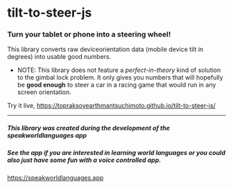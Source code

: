 # tilt-to-steer-js
### Turn your tablet or phone into a steering wheel!
This library converts raw deviceorientation data (mobile device tilt in degrees) into usable good numbers.

- NOTE: This library does not feature a *perfect-in-theory* kind of solution to the gimbal lock problem. It only gives you numbers that will hopefully be **good enough**  to steer a car in a racing game that would run in any screen orientation.

Try it live,
https://topraksoyearthmantsuchimoto.github.io/tilt-to-steer-js/
___
##### This library was created during the development of the speakworldlanguages app
##### See the app if you are interested in learning world languages or you could also just have some fun with a voice controlled app.
https://speakworldlanguages.app
